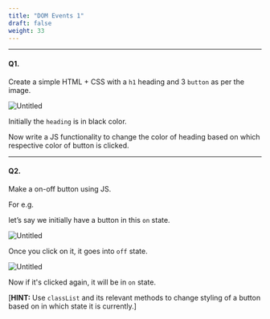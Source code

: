 ```yaml
---
title: "DOM Events 1"
draft: false
weight: 33
---
```


---

#### Q1.

Create a simple HTML + CSS with a `h1` heading and 3 `button` as per the image.

![Untitled](../../../../images/exercises/dom-events1/3.png)

Initially the `heading` is in black color.

Now write a JS functionality to change the color of heading based on which respective color of button is clicked.

---

#### Q2. 

Make a on-off button using JS.

For e.g. 

let’s say we initially have a button in this `on` state.

![Untitled](../../../../images/exercises/dom-events1/1.png)

Once you click on it, it goes into `off` state.

![Untitled](../../../../images/exercises/dom-events1/2.png)

Now if it's clicked again, it will be in `on` state.

[**HINT:** Use `classList` and its relevant methods to change styling of a button based on in which state it is currently.]
